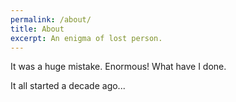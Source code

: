 ```yaml
---
permalink: /about/
title: About
excerpt: An enigma of lost person.
---
```

It was a huge mistake. Enormous! What have I done.

It all started a decade ago...
